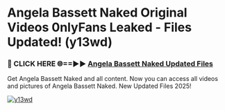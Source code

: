 # Angela Bassett Naked Original Videos 0nlyFans Leaked - Files Updated! (y13wd)

<h3>🔴 CLICK HERE 🌐==►► <a href="https://tinyurl.com/up5wt9bj" rel="nofollow">Angela Bassett Naked Updated Files</a></h3>

Get Angela Bassett Naked and all content. Now you can access all videos and pictures of Angela Bassett Naked. New Updated Files 2025!

[![y13wd](https://i.imgur.com/ABiUzMV.gif)](https://tinyurl.com/up5wt9bj)
